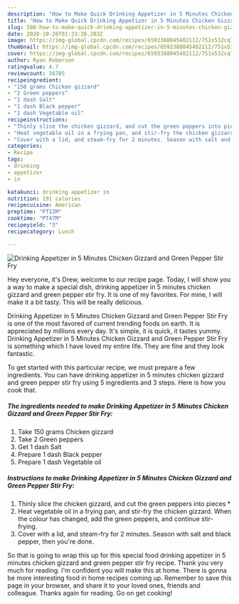 ```yaml
---
description: "How to Make Quick Drinking Appetizer in 5 Minutes Chicken Gizzard and Green Pepper Stir Fry"
title: "How to Make Quick Drinking Appetizer in 5 Minutes Chicken Gizzard and Green Pepper Stir Fry"
slug: 586-how-to-make-quick-drinking-appetizer-in-5-minutes-chicken-gizzard-and-green-pepper-stir-fry
date: 2020-10-26T01:33:26.203Z
image: https://img-global.cpcdn.com/recipes/6593388045402112/751x532cq70/drinking-appetizer-in-5-minutes-chicken-gizzard-and-green-pepper-stir-fry-recipe-main-photo.jpg
thumbnail: https://img-global.cpcdn.com/recipes/6593388045402112/751x532cq70/drinking-appetizer-in-5-minutes-chicken-gizzard-and-green-pepper-stir-fry-recipe-main-photo.jpg
cover: https://img-global.cpcdn.com/recipes/6593388045402112/751x532cq70/drinking-appetizer-in-5-minutes-chicken-gizzard-and-green-pepper-stir-fry-recipe-main-photo.jpg
author: Ryan Roberson
ratingvalue: 4.7
reviewcount: 38785
recipeingredient:
- "150 grams Chicken gizzard"
- "2 Green peppers"
- "1 dash Salt"
- "1 dash Black pepper"
- "1 dash Vegetable oil"
recipeinstructions:
- "Thinly slice the chicken gizzard, and cut the green peppers into pieces *"
- "Heat vegetable oil in a frying pan, and stir-fry the chicken gizzard. When the colour has changed, add the green peppers, and continue stir-frying."
- "Cover with a lid, and steam-fry for 2 minutes. Season with salt and black pepper, then you&#39;re done."
categories:
- Recipe
tags:
- drinking
- appetizer
- in

katakunci: drinking appetizer in 
nutrition: 191 calories
recipecuisine: American
preptime: "PT12M"
cooktime: "PT47M"
recipeyield: "3"
recipecategory: Lunch

---
```



![Drinking Appetizer in 5 Minutes Chicken Gizzard and Green Pepper Stir Fry](https://img-global.cpcdn.com/recipes/6593388045402112/751x532cq70/drinking-appetizer-in-5-minutes-chicken-gizzard-and-green-pepper-stir-fry-recipe-main-photo.jpg)

Hey everyone, it's Drew, welcome to our recipe page. Today, I will show you a way to make a special dish, drinking appetizer in 5 minutes chicken gizzard and green pepper stir fry. It is one of my favorites. For mine, I will make it a bit tasty. This will be really delicious.

Drinking Appetizer in 5 Minutes Chicken Gizzard and Green Pepper Stir Fry is one of the most favored of current trending foods on earth. It is appreciated by millions every day. It's simple, it is quick, it tastes yummy. Drinking Appetizer in 5 Minutes Chicken Gizzard and Green Pepper Stir Fry is something which I have loved my entire life. They are fine and they look fantastic.




To get started with this particular recipe, we must prepare a few ingredients. You can have drinking appetizer in 5 minutes chicken gizzard and green pepper stir fry using 5 ingredients and 3 steps. Here is how you cook that.

<!--inarticleads1-->

##### The ingredients needed to make Drinking Appetizer in 5 Minutes Chicken Gizzard and Green Pepper Stir Fry:

1. Take 150 grams Chicken gizzard
1. Take 2 Green peppers
1. Get 1 dash Salt
1. Prepare 1 dash Black pepper
1. Prepare 1 dash Vegetable oil




<!--inarticleads2-->

##### Instructions to make Drinking Appetizer in 5 Minutes Chicken Gizzard and Green Pepper Stir Fry:

1. Thinly slice the chicken gizzard, and cut the green peppers into pieces *
1. Heat vegetable oil in a frying pan, and stir-fry the chicken gizzard. When the colour has changed, add the green peppers, and continue stir-frying.
1. Cover with a lid, and steam-fry for 2 minutes. Season with salt and black pepper, then you&#39;re done.




So that is going to wrap this up for this special food drinking appetizer in 5 minutes chicken gizzard and green pepper stir fry recipe. Thank you very much for reading. I'm confident you will make this at home. There is gonna be more interesting food in home recipes coming up. Remember to save this page in your browser, and share it to your loved ones, friends and colleague. Thanks again for reading. Go on get cooking!
